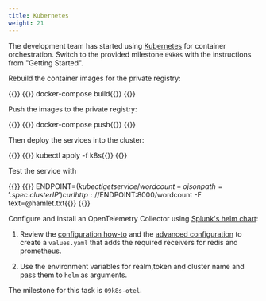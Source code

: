 ```yaml
---
title: Kubernetes
weight: 21
---
```

The development team has started using [Kubernetes][kubernetes] for container orchestration. Switch to the provided milestone `09k8s` with the instructions from "Getting Started".

Rebuild the container images for the private registry:

{{<tabpane>}}
{{<tab header="Shell Command" lang="bash" >}}
docker-compose build{{</tab>}}
{{</tabpane>}}

Push the images to the private registry:

{{<tabpane>}}
{{<tab header="Shell Command" lang="bash" >}}
docker-compose push{{</tab>}}
{{</tabpane>}}

Then deploy the services into the cluster:

{{<tabpane>}}
{{<tab header="Shell Command" lang="bash" >}}
kubectl apply -f k8s{{</tab>}}
{{</tabpane>}}

Test the service with

{{<tabpane>}}
{{<tab header="Shell Command" lang="bash" >}}
ENDPOINT=$(kubectl get service/wordcount -o jsonpath='{.spec.clusterIP}')
curl http://$ENDPOINT:8000/wordcount -F text=@hamlet.txt{{</tab>}}
{{</tabpane>}}

Configure and install an OpenTelemetry Collector using [Splunk\'s helm chart][splunk-otel-helm]:

1. Review the [configuration how-to][otel-docs] and the [advanced configuration][otel-adv-cfg] to create a `values.yaml` that adds the required receivers for redis and prometheus.

1. Use the environment variables for realm,token and cluster name and pass them to `helm` as arguments.

The milestone for this task is `09k8s-otel`.

[kubernetes]: https://kubernetes.io/docs/concepts/overview/what-is-kubernetes/
[splunk-otel-helm]: https://github.com/signalfx/splunk-otel-collector-chart
[otel-docs]: https://github.com/signalfx/splunk-otel-collector-chart#how-to-install
[otel-adv-cfg]: https://github.com/signalfx/splunk-otel-collector-chart/blob/main/docs/advanced-configuration.md
